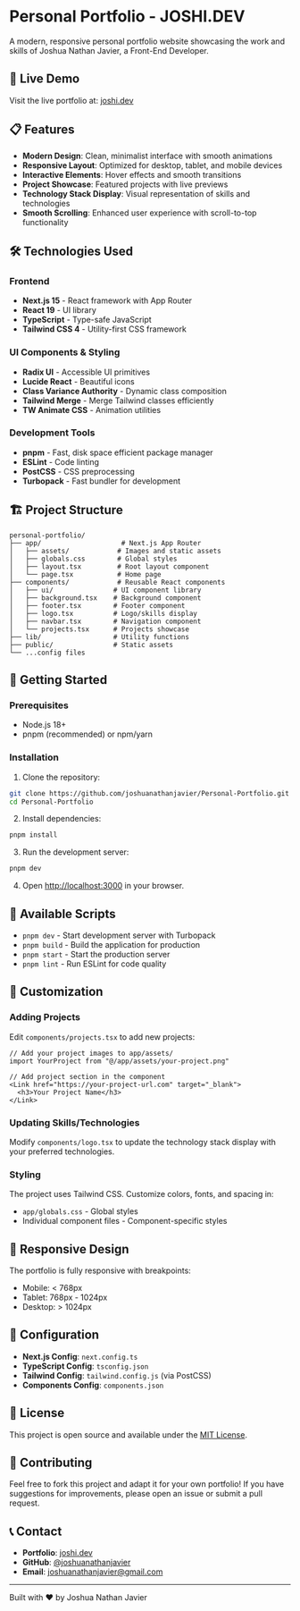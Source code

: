 # Personal Portfolio - JOSHI.DEV

A modern, responsive personal portfolio website showcasing the work and skills of Joshua Nathan Javier, a Front-End Developer.

## 🚀 Live Demo

Visit the live portfolio at: [joshi.dev](https://personal-portfolio-indol-beta.vercel.app/)

## 📋 Features

- **Modern Design**: Clean, minimalist interface with smooth animations
- **Responsive Layout**: Optimized for desktop, tablet, and mobile devices
- **Interactive Elements**: Hover effects and smooth transitions
- **Project Showcase**: Featured projects with live previews
- **Technology Stack Display**: Visual representation of skills and technologies
- **Smooth Scrolling**: Enhanced user experience with scroll-to-top functionality

## 🛠️ Technologies Used

### Frontend
- **Next.js 15** - React framework with App Router
- **React 19** - UI library
- **TypeScript** - Type-safe JavaScript
- **Tailwind CSS 4** - Utility-first CSS framework

### UI Components & Styling
- **Radix UI** - Accessible UI primitives
- **Lucide React** - Beautiful icons
- **Class Variance Authority** - Dynamic class composition
- **Tailwind Merge** - Merge Tailwind classes efficiently
- **TW Animate CSS** - Animation utilities

### Development Tools
- **pnpm** - Fast, disk space efficient package manager
- **ESLint** - Code linting
- **PostCSS** - CSS preprocessing
- **Turbopack** - Fast bundler for development

## 🏗️ Project Structure

```
personal-portfolio/
├── app/                    # Next.js App Router
│   ├── assets/            # Images and static assets
│   ├── globals.css        # Global styles
│   ├── layout.tsx         # Root layout component
│   └── page.tsx           # Home page
├── components/            # Reusable React components
│   ├── ui/               # UI component library
│   ├── background.tsx    # Background component
│   ├── footer.tsx        # Footer component
│   ├── logo.tsx          # Logo/skills display
│   ├── navbar.tsx        # Navigation component
│   └── projects.tsx      # Projects showcase
├── lib/                  # Utility functions
├── public/               # Static assets
└── ...config files
```

## 🚦 Getting Started

### Prerequisites

- Node.js 18+ 
- pnpm (recommended) or npm/yarn

### Installation

1. Clone the repository:
```bash
git clone https://github.com/joshuanathanjavier/Personal-Portfolio.git
cd Personal-Portfolio
```

2. Install dependencies:
```bash
pnpm install
```

3. Run the development server:
```bash
pnpm dev
```

4. Open [http://localhost:3000](http://localhost:3000) in your browser.

## 📜 Available Scripts

- `pnpm dev` - Start development server with Turbopack
- `pnpm build` - Build the application for production
- `pnpm start` - Start the production server
- `pnpm lint` - Run ESLint for code quality

## 🎨 Customization

### Adding Projects

Edit `components/projects.tsx` to add new projects:

```tsx
// Add your project images to app/assets/
import YourProject from "@/app/assets/your-project.png"

// Add project section in the component
<Link href="https://your-project-url.com" target="_blank">
  <h3>Your Project Name</h3>
</Link>
```

### Updating Skills/Technologies

Modify `components/logo.tsx` to update the technology stack display with your preferred technologies.

### Styling

The project uses Tailwind CSS. Customize colors, fonts, and spacing in:
- `app/globals.css` - Global styles
- Individual component files - Component-specific styles

## 📱 Responsive Design

The portfolio is fully responsive with breakpoints:
- Mobile: < 768px
- Tablet: 768px - 1024px  
- Desktop: > 1024px

## 🔧 Configuration

- **Next.js Config**: `next.config.ts`
- **TypeScript Config**: `tsconfig.json`
- **Tailwind Config**: `tailwind.config.js` (via PostCSS)
- **Components Config**: `components.json`

## 📄 License

This project is open source and available under the [MIT License](LICENSE).

## 🤝 Contributing

Feel free to fork this project and adapt it for your own portfolio! If you have suggestions for improvements, please open an issue or submit a pull request.

## 📞 Contact

- **Portfolio**: [joshi.dev](https://personal-portfolio-indol-beta.vercel.app/)
- **GitHub**: [@joshuanathanjavier](https://github.com/joshuanathanjavier)
- **Email**: [joshuanathanjavier@gmail.com](mailto:joshuanathanjavier@gmail.com)

---

Built with ❤️ by Joshua Nathan Javier
